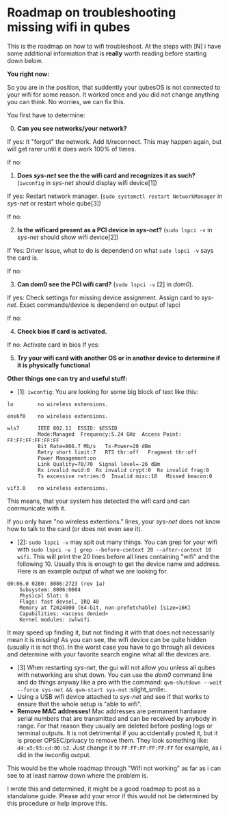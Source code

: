 # Roadmap on troubleshooting missing wifi in qubes

This is the roadmap on how to wifi troubleshoot. At the steps with [N] i have some additional information that is **really** worth reading before starting down below.

**You right now:**

So you are in the position, that suddently your qubesOS is not connected to your wifi for some reason. It worked once and you did not change anything you can think. No worries, we can fix this.

You first have to determine:

0. **Can you see networks/your network?**

If yes: It "forgot" the network. Add it/reconnect. This may happen again, but will get rarer until it does work 100% of times.

If no:

1. **Does *sys-net* see the the wifi card and recognizes it as such?** (`iwconfig` in *sys-net* should display wifi device[1])

If yes: Restart network manager. (`sudo systemctl restart NetworkManager` in *sys-net* or restart whole qube[3])

If no: 

2. **Is the wificard present as a PCI device in *sys-net*?** (`sudo lspci -v` in *sys-net* should show wifi device[2])

If Yes: Driver issue, what to do is dependend on what `sudo lspci -v` says the card is.

If no:

3. **Can dom0 see the PCI wifi card?** (`sudo lspci -v` [2] in *dom0*).

If yes: Check settings for missing device assignment. Assign card to *sys-net*. Exact commands/device is dependend on output of lspci

If no:

4. **Check bios if card is activated.**

If no: Activate card in bios
If yes:

5. **Try your wifi card with another OS or in another device to determine if it is physically functional**

**Other things one can try and useful stuff:**

* [1]: `iwconfig`: You are looking for some big block of text like this:

```
lo        no wireless extensions.

ens6f0    no wireless extensions.

wls7      IEEE 802.11  ESSID: $ESSID 
          Mode:Managed  Frequency:5.24 GHz  Access Point: FF:FF:FF:FF:FF:FF  
          Bit Rate=866.7 Mb/s   Tx-Power=20 dBm   
          Retry short limit:7   RTS thr:off   Fragment thr:off
          Power Management:on
          Link Quality=70/70  Signal level=-26 dBm  
          Rx invalid nwid:0  Rx invalid crypt:0  Rx invalid frag:0
          Tx excessive retries:0  Invalid misc:18   Missed beacon:0

vif3.0    no wireless extensions.
```

This means, that your system has detected the wifi card and can communicate with it.

If you only have "no wireless extentions." lines, your *sys-net* does not know how to talk to the card (or does not even see it).

* [2]: `sudo lspci -v` may spit out many things. You can grep for your wifi with `sudo lspci -v | grep --before-context 20 --after-context 10 wifi`. This will print the 20 lines before all lines containing "wifi" and the following 10. Usually this is enough to get the device name and address. Here is an example output of what we are looking for.

```
00:06.0 0280: 8086:2723 (rev 1a)
	Subsystem: 8086:0084
	Physical Slot: 6
	Flags: fast devsel, IRQ 40
	Memory at f2024000 (64-bit, non-prefetchable) [size=16K]
	Capabilities: <access denied>
	Kernel modules: iwlwifi
```

It may speed up finding it, but not finding it with that does not necessarily mean it is missing! As you can see, the wifi device can be quite hidden (usually it is not tho). In the worst case you have to go through all devices and determine with your favorite search engine what all the devices are.

* [3] When restarting *sys-net*, the gui will not allow you unless all qubes with networking are shut down. You can use the *dom0* command line and do things anyway like a pro with the command: `qvm-shutdown --wait --force sys-net && qvm-start sys-net` :slight_smile:.
* Using a USB wifi device attached to *sys-net* and see if that works to ensure that the whole setup is "able to wifi".
* **Remove MAC addresses!** Mac addresses are permanent hardware serial numbers that are transmitted and can be received by anybody in range. For that reason they usually are deleted before posting logs or terminal outputs. It is not detrimental if you accidentally posted it, but it is proper OPSEC/privacy to remove them. They look something like: `d4:a5:93:cd:00:b2`. Just change it to `FF:FF:FF:FF:FF:FF` for example, as i did in the iwconfig output.


This would be the whole roadmap through "Wifi not working" as far as i can see to at least narrow down where the problem is.

I wrote this and determined, it might be a good roadmap to post as a standalone guide. Please add your error if this would not be determined by this procedure or help improve this.